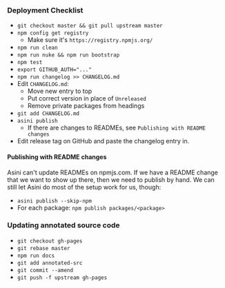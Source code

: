 ### Deployment Checklist

- `git checkout master && git pull upstream master`
- `npm config get registry`
    - Make sure it's `https://registry.npmjs.org/`
- `npm run clean`
- `npm run nuke && npm run bootstrap`
- `npm test`
- `export GITHUB_AUTH="..."`
- `npm run changelog >> CHANGELOG.md`
- Edit `CHANGELOG.md`:
    - Move new entry to top
    - Put correct version in place of `Unreleased`
    - Remove private packages from headings
- `git add CHANGELOG.md`
- `asini publish`
    - If there are changes to READMEs, see `Publishing with README changes`
- Edit release tag on GitHub and paste the changelog entry in.

#### Publishing with README changes

Asini can't update READMEs on npmjs.com.  If we have a README change that we
want to show up there, then we need to publish by hand.  We can still let
Asini do most of the setup work for us, though:

- `asini publish --skip-npm`
- For each package: `npm publish packages/<package>`

### Updating annotated source code

- `git checkout gh-pages`
- `git rebase master`
- `npm run docs`
- `git add annotated-src`
- `git commit --amend`
- `git push -f upstream gh-pages`
